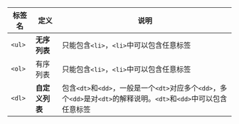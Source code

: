 | 标签名 | 定义           | 说明                                                         |
| ------ | -------------- | ------------------------------------------------------------ |
| `<ul>` | **无序列表**   | 只能包含`<li>`，`<li>`中可以包含任意标签                     |
| `<ol>` | 有序列表       | 只能包含`<li>`，`<li>`中可以包含任意标签                     |
| `<dl>` | **自定义列表** | 包含`<dt>`和`<dd>`，一般是一个`<dt>`对应多个`<dd>`，多个`<dd>`是对`<dt>`的解释说明。`<dt>`和`<dd>`中可以包含任意标签 |

